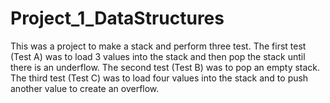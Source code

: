 # Project_1_DataStructures
This was a project to make a stack and perform three test. The first test (Test A) was to load 3 values into the stack and then pop the stack until there is an underflow. The second test (Test B) was to pop an empty stack. The third test (Test C) was to load four values into the stack and to push another value to create an overflow.

